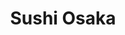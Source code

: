 ---
layout: place
title: "Sushi Osaka"
permalink: /new-york/ithaca/sushi-osaka.html
stateAbbr: NY
stateName: New York
cityName: Ithaca
seo:
  name: "Sushi Osaka"
  type: Restaurant
  links: null
description: "Looking for sushi in Ithaca, New York? Check out Sushi Osaka for a delightful Japanese dining experience. Enjoy a variety of sushi and other dishes in a welc..."
place_id: ChIJtROEX5yB0IkRgx7c1nGxCpo
photos:
  - name: >-
      places/ChIJtROEX5yB0IkRgx7c1nGxCpo/photos/AeeoHcLYdsmhyuZWwwPRpTTlNaFzk13D8Z1yImZCkKLyD3dMyXdT-qIOGd50_VcvtmRD4GZSqQWzitx_S66PpOFkBrY-RJ_ryy0ZT6e7b0ojiNolBOD868yJo7PeKNK6iLM9k_8Ca4Z6I-U_gKQzHxSyTKQ-BYJPRdmFqAd_AjdpR4JdNZYegoJV3SmqFMPpWpGf5rLmDfd5H6po50x6AVmZ-x8SISx7qYodBamD6StY2WPZmu_ax8dg7Iv4uajeau5c7538RZETFXtmQH7ZzvsH4vRW44cdmdmh52Zzyiy-MVUL5Hl9D__sJtSYJ0DPVtDoHB_q26Pb22pqsVSZagh9q2fvE1XupIhQILQkuYcxZiqrrGEiXw73aJu0BG3d9JpQUOHpfDGvWeqhWVBMGXqZAoRJGWOyRbIUIwFPyrrflJJcFreE
    widthPx: 3817
    heightPx: 2863
    authorAttributions:
      - displayName: Hyunseok Chang
        uri: https://maps.google.com/maps/contrib/104645347495569347147
        photoUri: >-
          https://lh3.googleusercontent.com/a-/ALV-UjX9NdXRoCWowr3I9cTr7cAKr3rHpxRcJ6KI6hAnP9dLBoaaPpqB=s100-p-k-no-mo
    flagContentUri: >-
      https://www.google.com/local/imagery/report/?cb_client=maps_api_places.places_api&image_key=!1e10!2sCIHM0ogKEICAgIDqz5q7yQE&hl=en-US
    googleMapsUri: >-
      https://www.google.com/maps/place//data=!3m4!1e2!3m2!1sCIHM0ogKEICAgIDqz5q7yQE!2e10!4m2!3m1!1s0x89d0819c5f8413b5:0x9a0ab171d6dc1e83
  - name: >-
      places/ChIJtROEX5yB0IkRgx7c1nGxCpo/photos/AeeoHcL_SJ1dk1ENFO5nOzEuPhlvlpj3fZ0XIwe0oIft128UvkxGt8oTmQchtgtbSdKjc1xjayC6FOphworS7E-zdGl8kD0WJHgD-hPaQj2KD1iplxOOPadleQ21K5k2oPWZaZ0CF8pannnK4GF13DWG5kkIiml2YVi4qLw8HlBPUI3n5LpnMuhPIiLrIaHCsaXBMjNikvaS7iM9Zy6-bkqyfwD28OhbuZO2_TRmV5p9xpgs4IffiONFL_LNbAqcvkX3pwpw7oCluWWSzqZ6hK2yFO7-cQUkY881htQjdSX-yMzr0euDEAHNfGmglDuX2Y-WytULpviduMoJIckRnybPA_UPT63uRVBJImU5xNAZv_GzE4ecRidjN27vlcX6UcF-mKjb071RV4N16UxYNcRE4cHMEhmcsEBV1pxNRyoZXBISKFbj
    widthPx: 4032
    heightPx: 3024
    authorAttributions:
      - displayName: TD G
        uri: https://maps.google.com/maps/contrib/101690048575581040051
        photoUri: >-
          https://lh3.googleusercontent.com/a/ACg8ocLjpknbTLaVJnG51A2SfyudDyeOejlsLIylNR_AEA8TTFyUZg=s100-p-k-no-mo
    flagContentUri: >-
      https://www.google.com/local/imagery/report/?cb_client=maps_api_places.places_api&image_key=!1e10!2sCIHM0ogKEICAgIDryqfo6wE&hl=en-US
    googleMapsUri: >-
      https://www.google.com/maps/place//data=!3m4!1e2!3m2!1sCIHM0ogKEICAgIDryqfo6wE!2e10!4m2!3m1!1s0x89d0819c5f8413b5:0x9a0ab171d6dc1e83
  - name: >-
      places/ChIJtROEX5yB0IkRgx7c1nGxCpo/photos/AeeoHcINvdMaHuAFnBiNVR8CnE_4rVNPl9eFdZoMf6o6QV2Z_A2HyGU64qQR2b4FV8RXOkCPNxMLwWmK7W5mLiP7YhRahodxzeqRHyVx83Edoj14PgcGcjUPodw4bQydTKw8aSxkLW_BePLzeesnTYO1dCuPaMj__K6vZtyglwwn_xNQSoaZSjmZIschSDolpG7k4OZ-_ZvtZb23FL23tqjytjOGo-oczf_IjdUQtMoK96AmoAJeEFN3Cse8HtgYeIq3wRZL_baOb3LbWolZNPxQ3mgopqy569ycTflRnhnfLoig-Lu_1Po7Wk4iimBM4DkpfjssrO1-6yPB1rGx8310jM7bgnOMO8PJwpfb2uod9QoRxgQXJR3BtAUjp1XUdegnYmy8VLq1ZyJhpJIJN4MoCNkxD_F5IOGg8asZqWNhm-2Jny9D
    widthPx: 1280
    heightPx: 1707
    authorAttributions:
      - displayName: guomin liao
        uri: https://maps.google.com/maps/contrib/111852353979723726001
        photoUri: >-
          https://lh3.googleusercontent.com/a/ACg8ocJdgkCzrfLnt7siSM4f0AXnEU4kWfCpkubPtbtGysqBPGRDvw=s100-p-k-no-mo
    flagContentUri: >-
      https://www.google.com/local/imagery/report/?cb_client=maps_api_places.places_api&image_key=!1e10!2sCIHM0ogKEICAgIDd7JCqnAE&hl=en-US
    googleMapsUri: >-
      https://www.google.com/maps/place//data=!3m4!1e2!3m2!1sCIHM0ogKEICAgIDd7JCqnAE!2e10!4m2!3m1!1s0x89d0819c5f8413b5:0x9a0ab171d6dc1e83
  - name: >-
      places/ChIJtROEX5yB0IkRgx7c1nGxCpo/photos/AeeoHcIKcf8Qz5pwZsofxh-fxlanV1i-IJs29meqnkbjsYWjCYKOQ-up50ZY2vPlgmtv75WROT9sUNXW10f5ts_JaZWMxk092guy3EHgA-glpWiGOHB863IVjfyLtFpmpovYvUxc0-EAnWerPyQZbGQoW_mfkMfFgXviun8PfGUfM-6gECYd_nmKSkCq8al-cIgXCRQHtmdjdS21fi4UvqOG9iS8Ve9ImMJkmljorvlVuTqbLtlkmZqXu5MiQkFL1TZhzp95lDld7wZxBmcnfORwSWp_sIsoCHsxBWRlKYxxIKgIbKXlpPRPnkRQ6LSwXqvEFhBNuCFyNOxv6OMfL-6QNu4Cq7hguuDbAqviBOpxkEFIlZR8LAM86rHYlDMi07z2w4pNeXBlT39bTE1WlBFhXLBlxiK7qrW3pzKJGd-kime7Kipi
    widthPx: 4032
    heightPx: 3024
    authorAttributions:
      - displayName: Erik Hernandez
        uri: https://maps.google.com/maps/contrib/107571675250980975320
        photoUri: >-
          https://lh3.googleusercontent.com/a-/ALV-UjX-Eph9b5rcfe99E3Cw_x4Hhj3qvEh_IU6ec070XNaIchKAlCNc=s100-p-k-no-mo
    flagContentUri: >-
      https://www.google.com/local/imagery/report/?cb_client=maps_api_places.places_api&image_key=!1e10!2sCIHM0ogKEICAgID_lKzF1gE&hl=en-US
    googleMapsUri: >-
      https://www.google.com/maps/place//data=!3m4!1e2!3m2!1sCIHM0ogKEICAgID_lKzF1gE!2e10!4m2!3m1!1s0x89d0819c5f8413b5:0x9a0ab171d6dc1e83
  - name: >-
      places/ChIJtROEX5yB0IkRgx7c1nGxCpo/photos/AeeoHcKEJgSIeLo5056EwKQa0zfQtvPWqUtHV2DO117bCOFSk8bgcTLwSZjKciPjil8p9IPiWIipWg9cShFjY9aL9uq00RMuFjRmI5eXBmvam9hoAKEVrk-ZUJ0Uw07FOccOVdzHDi5a5WPTxz0wv7pm2c1KE9mJncy0f-5MTM9aMQPAFHIVy3BubnapymqkVVf9sOWJiq2XEaiug_UFjHt7rvKhz-LdjGXEsjyrB1xw1PxP37-NvD-dT7SAOzHI5JCmJknZrAj6LBOQyCvWuOs1Sgj1-CGJ0rwtE7nZAdnMGlSAnViWxrb-nV6skjixtw11tQHa1VwwHGTUp9RXlb8pNF2HJmG1o_dqUqgO8U82Nf2DK_FLONaLa_7_AKT_PT0fsQRiWSvBmJP5AegKIKMEZXv-2rgadauhqYxa0Sm9k_oDsHw
    widthPx: 2737
    heightPx: 2737
    authorAttributions:
      - displayName: Ed Erenberg
        uri: https://maps.google.com/maps/contrib/110310334831794278922
        photoUri: >-
          https://lh3.googleusercontent.com/a-/ALV-UjUTeq42WNiaM88Udea9EsroektmKrR1GJkl91IUKhJ82QeAYfLbrA=s100-p-k-no-mo
    flagContentUri: >-
      https://www.google.com/local/imagery/report/?cb_client=maps_api_places.places_api&image_key=!1e10!2sCIHM0ogKEICAgIDJq93d0wE&hl=en-US
    googleMapsUri: >-
      https://www.google.com/maps/place//data=!3m4!1e2!3m2!1sCIHM0ogKEICAgIDJq93d0wE!2e10!4m2!3m1!1s0x89d0819c5f8413b5:0x9a0ab171d6dc1e83
  - name: >-
      places/ChIJtROEX5yB0IkRgx7c1nGxCpo/photos/AeeoHcICZKOYd1OmIIdssLw9rcT9T1wqlcg4OBczm3nxJZFXIaoGKqb7LbsXrv1nH1G9GzFKbOfFQ6Q4hpC8mCmX6WQXtE6JPDFVmXh4UeSl5ImdKKe4kTGPC0poirg4hZ2KO604GPENU-i6V8yqCa39vXmWdWrWGd4O4cq4rb7vqgELONbZs3eGHbEucZXRcJWfp8wiqKhgYrPMzTRjJQvH_9mxsWGsNyo-ixMyzDU_kxH7U1rVCLJx-uPWTh6lCDRS19n6D-4Q32Lg0muO1jYrSiP6yhps-W07aVRTtl7DQrw3-QlBq8UTinRWwsbvjTzFYXqa26tXEKbwFUOBjVWJpN4k_uu0dCDyjSRQe47DE8g7MyVCwkccYNS0NZLoJRNhGjOV-BsvF9WiOjXl87Im7kW9cixguckr1Ql64zh_xiWsKA
    widthPx: 2592
    heightPx: 1944
    authorAttributions:
      - displayName: June “June” Patino-Montoya
        uri: https://maps.google.com/maps/contrib/106657696778954920319
        photoUri: >-
          https://lh3.googleusercontent.com/a-/ALV-UjUVgcdYR7OdnWi5frvLffAfuvh-zlnHi-B17-8Qj6M-vFhSlK7F3w=s100-p-k-no-mo
    flagContentUri: >-
      https://www.google.com/local/imagery/report/?cb_client=maps_api_places.places_api&image_key=!1e10!2sCIHM0ogKEICAgIDdtY3zKg&hl=en-US
    googleMapsUri: >-
      https://www.google.com/maps/place//data=!3m4!1e2!3m2!1sCIHM0ogKEICAgIDdtY3zKg!2e10!4m2!3m1!1s0x89d0819c5f8413b5:0x9a0ab171d6dc1e83
  - name: >-
      places/ChIJtROEX5yB0IkRgx7c1nGxCpo/photos/AeeoHcIopdDnilsS5FrgrYL0FCabel6EPLeadpHMR0Z8OIJo04aXaBL8Fi3zf6phj7I5s6L4vrag9dx3qnc42JXeYppMIdsOBYPj6D2h-zDxP1t7Nt17V39Dq7t0ikvUDQWQpUVCd86xfIWn2ZVCETye0hHqcfrbz3RMc3L-PkAjmI2HpcjbS4A3Tu_r4VHeNk4l7co56m5-Z_IxU0BPxpW_kUWj4Ex827LyjYkj-BdtIzlhdf5Zd99APUsJluWx3UqVk2cBGKNhNULUFnYRyZ0b1TkwOrV766IOsOABWOgNXWSgX4a2Xnx9rBQijMdYyK054aDJWg19SQbraQ1VWrgKmZGaIGoev2UbbAOvxse4el7sJmg83L0PMf9stLQ3HL-3dhW3awxUZmzgUBOU3zqB-FfA0EqriiPPyuUIxin0DkV4mA
    widthPx: 1080
    heightPx: 1920
    authorAttributions:
      - displayName: guomin liao
        uri: https://maps.google.com/maps/contrib/111852353979723726001
        photoUri: >-
          https://lh3.googleusercontent.com/a/ACg8ocJdgkCzrfLnt7siSM4f0AXnEU4kWfCpkubPtbtGysqBPGRDvw=s100-p-k-no-mo
    flagContentUri: >-
      https://www.google.com/local/imagery/report/?cb_client=maps_api_places.places_api&image_key=!1e10!2sCIHM0ogKEICAgIDxlOeaLw&hl=en-US
    googleMapsUri: >-
      https://www.google.com/maps/place//data=!3m4!1e2!3m2!1sCIHM0ogKEICAgIDxlOeaLw!2e10!4m2!3m1!1s0x89d0819c5f8413b5:0x9a0ab171d6dc1e83
  - name: >-
      places/ChIJtROEX5yB0IkRgx7c1nGxCpo/photos/AeeoHcKuLvl95H0lYCDzraLMRlBofiz84jRoAfh9DmrIuHnn8qEE5V7-YujU7f5b3Yh0ZBYEq44GY3yNwzcyNUB5CuXsoI6MqFjoeRoWuBCL5WeOCLBLCGx3RQyE2nJoqxFJr55Xq9IRD4PomnCmtnNHXqHddFqx0eGHX_ksDkEeGCEylWI-hLyou6R4Ix5am38n1hGVZekPCRkgI_NCa0JYHzgqnppsFeUxEF-GqPRT1v-U7aMp6RTUa2zGsJwoOBXIYsKV7CCBmO9LHzSRi5YN-lahrylQRbKLn_FxCmsT3op_3tZ5b2bMKHgoBLM5qtB3OnFtUMz9ThGmhRClUE2RnmxlXOStXobws7xxWbx5z6bLSTGjjStqq8N2IAv9pD7sE4xc0Rne1ivu0qV3vtuOU49aujbW3gzSQrmt6Ft8psM
    widthPx: 3024
    heightPx: 4032
    authorAttributions:
      - displayName: may liao
        uri: https://maps.google.com/maps/contrib/109489239798632999927
        photoUri: >-
          https://lh3.googleusercontent.com/a/ACg8ocKVKpr1uWlznkmAYaZ9FkmUslsxms45MarPN0cu1YA01yhkzQ=s100-p-k-no-mo
    flagContentUri: >-
      https://www.google.com/local/imagery/report/?cb_client=maps_api_places.places_api&image_key=!1e10!2sCIHM0ogKEICAgICXiZCVeQ&hl=en-US
    googleMapsUri: >-
      https://www.google.com/maps/place//data=!3m4!1e2!3m2!1sCIHM0ogKEICAgICXiZCVeQ!2e10!4m2!3m1!1s0x89d0819c5f8413b5:0x9a0ab171d6dc1e83
  - name: >-
      places/ChIJtROEX5yB0IkRgx7c1nGxCpo/photos/AeeoHcJkLnHg_snAscTp_vcxb46E3kVO-w-vEI1uLDATtkUjaRC-Gj9ZyDx1dJeVdrfaLU8eo283ItbNM5Ir7rpn77AsxXqlgTWtxUqBf1mV4k39iOxhN_2TYOufNuoQgAeRo11kkMwW8B26ym41eT2yX-CjKLvF-9cy3EMF4iUxuCc7zieEWyCLqPmGxhzBF96SbRFidsbvaILho-34EOkvF9-6a0aoBnP3bhvY7KcbPWi_vVO8Ndbl5rHKdNLCBuVf5LyYBGia4gk2pQUduM-A1-3q1FhND1DNvBNBZnDuY9yB09MvQ5TkIB6YFaIuJDcPkR5YbYd49aBStSaxM7LhwmdR2u7I9inRjd9olRfr6NKFZpYd06YFo6Px3Rcm9k4aG1tYUoNyphhFyaOjzbSpxhvijtY5PL6Zh6lss5u44IRSBI2r
    widthPx: 3024
    heightPx: 4032
    authorAttributions:
      - displayName: Grace Lee
        uri: https://maps.google.com/maps/contrib/102176948299630131177
        photoUri: >-
          https://lh3.googleusercontent.com/a/ACg8ocLNFQnG4nDi1g03pgvCa-kOz_nlGBRNSsewxd25f8P5-r2rEg=s100-p-k-no-mo
    flagContentUri: >-
      https://www.google.com/local/imagery/report/?cb_client=maps_api_places.places_api&image_key=!1e10!2sCIHM0ogKEICAgICJytC44gE&hl=en-US
    googleMapsUri: >-
      https://www.google.com/maps/place//data=!3m4!1e2!3m2!1sCIHM0ogKEICAgICJytC44gE!2e10!4m2!3m1!1s0x89d0819c5f8413b5:0x9a0ab171d6dc1e83
  - name: >-
      places/ChIJtROEX5yB0IkRgx7c1nGxCpo/photos/AeeoHcLGtxTjNm6PaxNdB9O3juO_GVxI47MJIoi94MohbqEAzrWnHiCViBPJDMiBwq89HCN0HxVxo3NbQEU0CJhCjbnFsM2XduH41TijnH9D3HGlbZnMWyH6xTWsrA4oMQTyKU-mO6JGm7XiqjYxF3kondsS8SuOkDUqCwtjBoM4ZxPCjiCSIumKX_iVmHEB_nBmlJhvyVINaS2clTRUQo2cbXhZpF-9FYkKesevytGMx_EJzS5IIaf9BtXWsHXcUYZi1jv_n4lBBpYpPaPJmV3sWwUi26mOwiEEXR4_gqfp4lghsWLf9bgNKJQg-fLdUhyzZqDyWEdtk5EON_PrfWpVTDis1HRtdD0CmM3Eav5BQx_r6s92njdsqvsT1ofTPvBY1a-5ZZJMeIbX1kTnccYLpodBm9zAtsGHlcYVq4WCYqNoTQ
    widthPx: 4030
    heightPx: 3022
    authorAttributions:
      - displayName: Grace Lee
        uri: https://maps.google.com/maps/contrib/102176948299630131177
        photoUri: >-
          https://lh3.googleusercontent.com/a/ACg8ocLNFQnG4nDi1g03pgvCa-kOz_nlGBRNSsewxd25f8P5-r2rEg=s100-p-k-no-mo
    flagContentUri: >-
      https://www.google.com/local/imagery/report/?cb_client=maps_api_places.places_api&image_key=!1e10!2sCIHM0ogKEICAgICJytC4Ug&hl=en-US
    googleMapsUri: >-
      https://www.google.com/maps/place//data=!3m4!1e2!3m2!1sCIHM0ogKEICAgICJytC4Ug!2e10!4m2!3m1!1s0x89d0819c5f8413b5:0x9a0ab171d6dc1e83
address: 113 E State St, Ithaca, NY 14850, USA
street: 113 E State St
city: Ithaca
state: NY
zip: '14850'
country: USA
neighborhood: Downtown
latitude: '42.439324'
longitude: '-76.498342'
accessibility_options:
  wheelchairAccessibleParking: true
  wheelchairAccessibleEntrance: true
  wheelchairAccessibleRestroom: true
  wheelchairAccessibleSeating: true
business_status: OPERATIONAL
name: Sushi Osaka
google_maps_links:
  directionsUri: >-
    https://www.google.com/maps/dir//''/data=!4m7!4m6!1m1!4e2!1m2!1m1!1s0x89d0819c5f8413b5:0x9a0ab171d6dc1e83!3e0
  placeUri: https://maps.google.com/?cid=11099879334102179459
  writeAReviewUri: >-
    https://www.google.com/maps/place//data=!4m3!3m2!1s0x89d0819c5f8413b5:0x9a0ab171d6dc1e83!12e1
  reviewsUri: >-
    https://www.google.com/maps/place//data=!4m4!3m3!1s0x89d0819c5f8413b5:0x9a0ab171d6dc1e83!9m1!1b1
  photosUri: >-
    https://www.google.com/maps/place//data=!4m3!3m2!1s0x89d0819c5f8413b5:0x9a0ab171d6dc1e83!10e5
primary_type: Sushi Restaurant
opening_hours:
  regular: null
  current: null
secondary_opening_hours:
  regular:
    weekdayDescriptions: null
    type: null
  current:
    weekdayDescriptions: null
    type: null
phone: null
price_level: null
price_range: null
rating: null
rating_count: 0
website: null
reviews: null
parking_options: null
payment_options: null
allow_dogs: null
curbside_pickup: null
delivery: null
dine_in: null
good_for_children: null
good_for_groups: null
good_for_sports: null
live_music: null
menu_for_children: null
outdoor_seating: null
reservable: null
restroom: null
serves_beer: null
serves_breakfast: null
serves_brunch: null
serves_cocktails: null
serves_coffee: null
serves_dinner: null
serves_dessert: null
serves_lunch: null
serves_vegetarian_food: null
serves_wine: null
takeout: null
summary: null

---